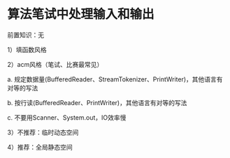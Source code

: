 # 算法笔试中处理输入和输出

前置知识：无

1）填函数风格

2）acm风格（笔试、比赛最常见）

a. 规定数据量(BufferedReader、StreamTokenizer、PrintWriter)，其他语言有对等的写法

b. 按行读(BufferedReader、PrintWriter)，其他语言有对等的写法

c. 不要用Scanner、System.out，IO效率慢

3）不推荐：临时动态空间

4）推荐：全局静态空间

